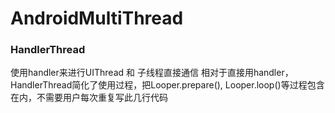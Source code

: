 # AndroidMultiThread

### HandlerThread  
使用handler来进行UIThread 和 子线程直接通信
相对于直接用handler，HandlerThread简化了使用过程，把Looper.prepare(), Looper.loop()等过程包含在内，不需要用户每次重复写此几行代码
